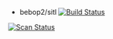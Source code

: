 

- bebop2/sitl
[![Build Status](https://travis-ci.org/WindhoverLabs/airliner.svg?branch=integration%2FWINDEV-758-flight-test-12)](https://travis-ci.org/WindhoverLabs/airliner)

[![Scan Status](https://scan.coverity.com/projects/16394/badge.svg)](https://scan.coverity.com/projects/airliner)

